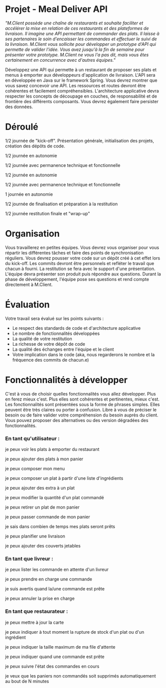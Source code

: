 # Projet - Meal Deliver API

*"M.Client possède une chaîne de restaurants et souhaite faciliter et accélérer la mise en relation de ces restaurants et des plateformes de livraison. Il imagine une API permettant de commander des plats. Il laisse à ses partenaires le soin d'encaisser les commandes et effectuer le suivi de la livraison. M.Client vous sollicite pour développer un prototype d'API qui permette de valider l'idée. Vous avez jusqu'à la fin de semaine pour présenter votre prototype. M.Client ne vous l'a pas dit, mais vous êtes certainement en concurrence avec d'autres équipes."*

Développez une API qui permette à un restaurant de proposer ses plats et menus à emporter aux développeurs d'application de livraison.
L'API sera en développée en Java sur le framework Spring. Vous devrez montrer que vous savez concevoir une API. Les ressources et routes devront être cohérentes et facilement compréhensibles. L'architecture applicative devra respecter les concepts de découpage en couches, de responsabilité et de frontière des différents composants. Vous devrez également faire persister des données.


# Déroulé

1/2 journée de "kick-off". Présentation générale, initialisation des projets, création des dépôts de code.

1/2 journée en autonomie

1/2 journée avec permanence technique et fonctionnelle

1/2 journée en autonomie

1/2 journée avec permanence technique et fonctionnelle

1 journée en autonomie

1/2 journée de finalisation et préparation à la restitution

1/2 journée restitution finale et "wrap-up"

# Organisation
Vous travaillerez en petites équipes. Vous devrez vous organiser pour vous répartir les différentes tâches et faire des points de synchronisation réguliers. Vous devrez pousser votre code sur un dépôt créé à cet effet lors du kick-off. Les commits devront être personnels et refléter le travail que chacun à fourni. La restitution se fera avec le support d'une présentation. L'équipe devra présenter son produit puis répondre aux questions. Durant la phase de développement, l'équipe pose ses questions et rend compte directement à M.Client.

# Évaluation
Votre travail sera évalué sur les points suivants :
* Le respect des standards de code et d'architecture applicative
* Le nombre de fonctionnalités développées
* La qualité de votre restitution
* La richesse de votre dépôt de code
* La qualité des échanges entre l'équipe et le client
* Votre implication dans le code (aka, nous regarderons le nombre et la fréquence des commits de chacun.e)

# Fonctionnalités à développer
C'est à vous de choisir quelles fonctionnalités vous allez développer. Plus en ferez mieux c'est. Plus elles sont cohérentes et pertinentes, mieux c'est.
Les fonctionnalités sont présentées sous la forme de phrases simples. Elles peuvent être très claires ou porter à confusion. Libre à vous de préciser le besoin ou de faire valider votre compréhension du besoin auprès du client. Vous pouvez proposer des alternatives ou des version dégradées des fonctionnalités.

### En tant qu'utilisateur :
je peux voir les plats à emporter du restaurant

je peux ajouter des plats à mon panier

je peux composer mon menu

je peux composer un plat à partir d'une liste d'ingrédients

je peux ajouter des extra à un plat

je peux modifier la quantité d'un plat commandé

je peux retirer un plat de mon panier

je peux passer commande de mon panier

je sais dans combien de temps mes plats seront prêts

je peux planifier une livraison

je peux ajouter des couverts jetables

### En tant que livreur :
je peux lister les commande en attente d'un livreur

je peux prendre en charge une commande

je suis avertis quand la/une commande est prête

je peux annuler la prise en charge

### En tant que restaurateur :
je peux mettre à jour la carte

je peux indiquer à tout moment la rupture de stock d'un plat ou d'un ingrédient

je peux indiquer la taille maximum de ma file d'attente

je peux indiquer quand une commande est prête

je peux suivre l'état des commandes en cours

je veux que les paniers non commandés soit supprimés automatiquement au bout de N minutes
